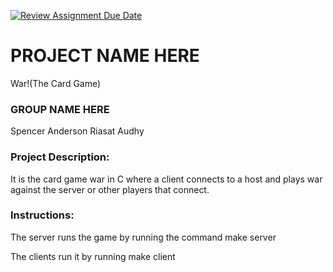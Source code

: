 [![Review Assignment Due Date](https://classroom.github.com/assets/deadline-readme-button-24ddc0f5d75046c5622901739e7c5dd533143b0c8e959d652212380cedb1ea36.svg)](https://classroom.github.com/a/SQs7pKlr)
# PROJECT NAME HERE
War!(The Card Game)
### GROUP NAME HERE

Spencer Anderson
Riasat Audhy
       
### Project Description:

It is the card game war in C where a client connects to a host and plays war against the server or other players that connect.
  
### Instructions:

The server runs the game by running the command make server

The clients run it by running make client
